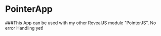 # PointerApp
###This App can be used with my other RevealJS module "PointerJS". 
No error Handling yet!
